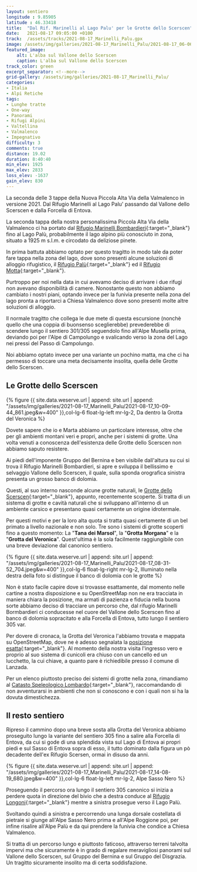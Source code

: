 ```yaml
---
layout: sentiero
longitude : 9.85905
latitude : 46.33418
title:  "Dal Rif. Marinelli al Lago Palu' per le Grotte dello Scerscen"
date:   2021-08-17 09:05:00 +0100
track:  /assets/tracks/2021-08-17_Marinelli_Palu.gpx
image: /assets/img/galleries/2021-08-17_Marinelli_Palu/2021-08-17_06-06-25_272.jpeg
featured_image:
    alt: L'alba sul Vallone dello Scerscen
    caption: L'alba sul Vallone dello Scerscen
track_color: green
excerpt_separator: <!--more-->
grid-gallery: /assets/img/galleries/2021-08-17_Marinelli_Palu/
categories:
- Italia
- Alpi Retiche
tags:
- Lunghe tratte
- One-way
- Panorami
- Rifugi Alpini
- Valtellina
- Valmalenco
- Impegnativo
difficulty: 3
comments: true
distance: 19.02 
duration: 8:40:40
min_elev: 1925
max_elev: 2833
loss_elev: -1637
gain_elev: 830
---
```


La seconda delle 3 tappe della Nuova Piccola Alta Via della Valmalenco in versione 2021. Dal Rifugio Marinelli al Lago Palu' passando dal Vallone dello Scerscen e dalla Forcella di Entova.

<!--more-->

La seconda tappa della nostra personalissima Piccola Alta Via della Valmalenco ci ha portato dal [Rifugio Marinelli Bombardieri](https://www.rifugiomarinellibombardieri.it/){:target="_blank"} fino al Lago Palù, probabilmente il lago alpino più conosciuto in zona, situato a 1925 m s.l.m. e circodato da deliziose pinete.

In prima battuta abbiamo optato per questo tragitto in modo tale da poter fare tappa nella zona del lago, dove sono presenti alcune soluzioni di alloggio rifugistico, il [Rifugio Palù](https://rifugiopalu.it/){:target="_blank"} ed il [Rifugio Motta](https://www.rifugi.lombardia.it/sondrio/chiesa-in-valmalenco/rifugio-motta.html){:target="_blank"}. 

Purtroppo per noi nella data in cui avevamo deciso di arrivare i due rifugi non avevano disponibilità di camere. Nonostante questo non abbiamo cambiato i nostri piani, optando invece per la funivia presente nella zona del lago pronta a riportarci a Chiesa Valmalenco dove sono presenti molte altre soluzioni di alloggio.

Il normale tragitto che collega le due mete di questa escursione (nonchè quello che una coppia di buonsenso sceglierebbe) prevederebbe di scendere lungo il sentiero 301/305 seguendolo fino all'Alpe Musella prima, deviando poi per l'Alpe di Campolungo e svalicando verso la zona del Lago nei pressi del Passo di Campolungo.

Noi abbiamo optato invece per una variante un pochino matta, ma che ci ha permesso di toccare una meta decisamente insolita, quella delle Grotte dello Scerscen.

## Le Grotte dello Scerscen

{% figure {{ site.data.weserve.url | append: site.url | append: "/assets/img/galleries/2021-08-17_Marinelli_Palu/2021-08-17_10-09-44_861.jpeg&w=400" }},col-lg-6 float-lg-left mr-lg-2, Da dentro la Grotta del Veronica %}

Dovete sapere che io e Marta abbiamo un particolare interesse, oltre che per gli ambienti montani veri e propri, anche per i sistemi di grotte. Una volta venuti a conoscenza dell'esistenza delle Grotte dello Scerscen non abbiamo saputo resistere.

Ai piedi dell'imponente Gruppo del Bernina e ben visibile dall'altura su cui si trova il Rifugio Marinelli Bombardieri, si apre e sviluppa il bellissimo e selvaggio Vallone dello Scerscen, il quale, sulla sponda orografica sinistra presenta un grosso banco di dolomia. 

Questi, al suo interno nasconde alcune grotte naturali, le [Grotte dello Scerscen](https://www.sondrioevalmalenco.it/it/le-grotte-dello-scerscen){:target="_blank"}, appunto, recentemente scoperte. Si tratta di un sistema di grotte e cavità naturali che si sviluppano all'interno di un ambiente carsico e presentano quasi certamente un origine idrotermale.

Per questi motivi e per la loro alta quota si tratta quasi certamente di un bel primato a livello nazionale e non solo. Tre sono i sistemi di grotte scoperti fino a questo momento: La "__Tana dei Marsol__", la "__Grotta Morgana__" e la "__Grotta del Veronica__". Quest'ultima è la sola facilmente raggiungibile con una breve deviazione dal canonico sentiero.

{% figure {{ site.data.weserve.url | append: site.url | append: "/assets/img/galleries/2021-08-17_Marinelli_Palu/2021-08-17_08-31-52_704.jpeg&w=400" }},col-lg-6 float-lg-right mr-lg-2, Illuminato nella destra della foto si distingue il banco di dolomia con le grotte %}

Non è stato facile capire dove si trovasse esattamente, dal momento nelle cartine a nostra disposizione e su OpenStreetMap non ne era tracciata in maniera chiara la posizione, ma armati di pazienza e fiducia nella buona sorte abbiamo deciso di tracciare un percorso che, dal rifugio Marinelli Bormbardieri ci conducesse nel cuore del Vallone dello Scerscen fino al banco di dolomia sopracitato e alla Forcella di Entova, tutto lungo il sentiero 305 var.

Per dovere di cronaca, la Grotta del Veronica l'abbiamo trovata e mappata su OpenStreetMap, dove ne è adesso segnalata la [posizione esatta](https://www.openstreetmap.org/#map=15/46.3413/9.8762){:target="_blank"}. Al momento della nostra visita l'ingresso vero e proprio al suo sistema di cunicoli era chiuso con un cancello ed un lucchetto, la cui chiave, a quanto pare è richiedibile presso il comune di Lanzada.

Per un elenco piuttosto preciso dei sistemi di grotte nella zona, rimandiamo al [Catasto Speleologico Lombardo](http://www.speleolombardia.it/catasto/index.php?page=1&nv_ACARCOD=VTMAL){:target="_blank"}, raccomandando di non avventurarsi in ambienti che non si conoscono e con i quali non si ha la dovuta dimestichezza.


## Il resto sentiero

Ripreso il cammino dopo una breve sosta alla Grotta del Veronica abbiamo proseguito lungo la variante del sentiero 305 fino a salire alla Forcella di Entova, da cui si gode di una splendida vista sul Lago di Entova ai propri piedi e sul Sasso di Entova sopra di esso, il tutto dominato dalla figura un pò decadente dell'ex Rifugio Scersen, ormai in disuso da anni.

{% figure {{ site.data.weserve.url | append: site.url | append: "/assets/img/galleries/2021-08-17_Marinelli_Palu/2021-08-17_14-08-19_680.jpeg&w=400" }},col-lg-6 float-lg-left mr-lg-2, Alpe Sasso Nero %}

Proseguendo il percorso ora lungo il sentiero 305 canonico si inizia a perdere quota in direzione del bivio che a destra conduce al [Rifugio Longoni](https://www.rifugi.lombardia.it/sondrio/chiesa-in-valmalenco/rifugio-longoni.html){:target="_blank"} mentre a sinistra prosegue verso il Lago Palù.

Svoltando quindi a sinistra e percorrendo una lunga dorsale costellata di pietraie si giunge all'Alpe Sasso Nero prima e all'Alpe Roggione poi, per infine risalire all'Alpe Palù e da qui prendere la funivia che condice a Chiesa Valmalenco.

Si tratta di un percorso lungo e piuttosto faticoso, attraverso terreni talvolta impervi ma che sicuramente è in grado di regalare meravigliosi panorami sul Vallone dello Scerscen, sul Gruppo del Bernina e sul Gruppo del Disgrazia. Un tragitto sicuramente insolito ma di certa soddisfazione.



